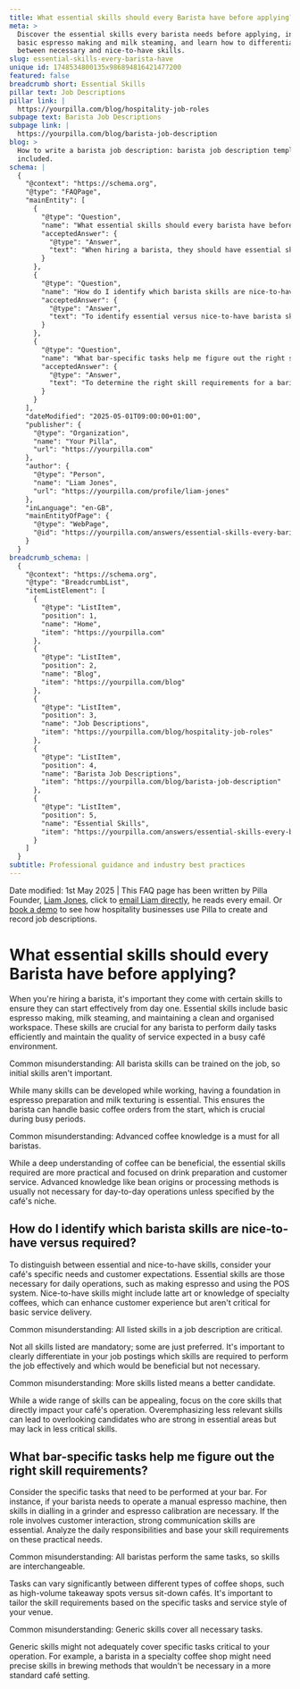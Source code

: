 ```yaml
---
title: What essential skills should every Barista have before applying?
meta: >
  Discover the essential skills every barista needs before applying, including
  basic espresso making and milk steaming, and learn how to differentiate
  between necessary and nice-to-have skills.
slug: essential-skills-every-barista-have
unique id: 1748534800135x986894816421477200
featured: false
breadcrumb short: Essential Skills
pillar text: Job Descriptions
pillar link: |
  https://yourpilla.com/blog/hospitality-job-roles
subpage text: Barista Job Descriptions
subpage link: |
  https://yourpilla.com/blog/barista-job-description
blog: >
  How to write a barista job description: barista job description template
  included.
schema: |
  {
    "@context": "https://schema.org",
    "@type": "FAQPage",
    "mainEntity": [
      {
        "@type": "Question",
        "name": "What essential skills should every barista have before applying?",
        "acceptedAnswer": {
          "@type": "Answer",
          "text": "When hiring a barista, they should have essential skills from the outset to ensure effective service from day one. Essential skills for any barista include basic espresso making, milk steaming, and maintaining a clean and organised workspace, vital for handling daily tasks efficiently and maintaining service quality in a busy café environment."
        }
      },
      {
        "@type": "Question",
        "name": "How do I identify which barista skills are nice-to-have versus required?",
        "acceptedAnswer": {
          "@type": "Answer",
          "text": "To identify essential versus nice-to-have barista skills, evaluate your café's specific needs and customer expectations. Essential skills are necessary for daily operations such as espresso making and using the POS system. Nice-to-have skills, like latte art, enhance the customer experience but are not crucial for basic service delivery."
        }
      },
      {
        "@type": "Question",
        "name": "What bar-specific tasks help me figure out the right skill requirements?",
        "acceptedAnswer": {
          "@type": "Answer",
          "text": "To determine the right skill requirements for a barista, assess the specific tasks that need performance at your bar. Necessary skills might include operating a manual espresso machine and strong communication for customer interaction. Identify daily responsibilities and base skill requirements on these practical needs."
        }
      }
    ],
    "dateModified": "2025-05-01T09:00:00+01:00",
    "publisher": {
      "@type": "Organization",
      "name": "Your Pilla",
      "url": "https://yourpilla.com"
    },
    "author": {
      "@type": "Person",
      "name": "Liam Jones",
      "url": "https://yourpilla.com/profile/liam-jones"
    },
    "inLanguage": "en-GB",
    "mainEntityOfPage": {
      "@type": "WebPage",
      "@id": "https://yourpilla.com/answers/essential-skills-every-barista-have"
    }
  }
breadcrumb_schema: |
  {
    "@context": "https://schema.org",
    "@type": "BreadcrumbList",
    "itemListElement": [
      {
        "@type": "ListItem",
        "position": 1,
        "name": "Home",
        "item": "https://yourpilla.com"
      },
      {
        "@type": "ListItem",
        "position": 2,
        "name": "Blog",
        "item": "https://yourpilla.com/blog"
      },
      {
        "@type": "ListItem",
        "position": 3,
        "name": "Job Descriptions",
        "item": "https://yourpilla.com/blog/hospitality-job-roles"
      },
      {
        "@type": "ListItem",
        "position": 4,
        "name": "Barista Job Descriptions",
        "item": "https://yourpilla.com/blog/barista-job-description"
      },
      {
        "@type": "ListItem",
        "position": 5,
        "name": "Essential Skills",
        "item": "https://yourpilla.com/answers/essential-skills-every-barista-have"
      }
    ]
  }
subtitle: Professional guidance and industry best practices
---
```


Date modified: 1st May 2025 | This FAQ page has been written by Pilla Founder, [Liam Jones](https://yourpilla.com/profile/liam-jones), click to [email Liam directly](https://mailto:liam@yourpilla.com), he reads every email. Or [book a demo](https://calendly.com/pilla/demo) to see how hospitality businesses use Pilla to create and record job descriptions.

# What essential skills should every Barista have before applying?

When you're hiring a barista, it's important they come with certain skills to ensure they can start effectively from day one. Essential skills include basic espresso making, milk steaming, and maintaining a clean and organised workspace. These skills are crucial for any barista to perform daily tasks efficiently and maintain the quality of service expected in a busy café environment.

Common misunderstanding: All barista skills can be trained on the job, so initial skills aren't important.

While many skills can be developed while working, having a foundation in espresso preparation and milk texturing is essential. This ensures the barista can handle basic coffee orders from the start, which is crucial during busy periods.

Common misunderstanding: Advanced coffee knowledge is a must for all baristas.

While a deep understanding of coffee can be beneficial, the essential skills required are more practical and focused on drink preparation and customer service. Advanced knowledge like bean origins or processing methods is usually not necessary for day-to-day operations unless specified by the café's niche.

## How do I identify which barista skills are nice-to-have versus required?

To distinguish between essential and nice-to-have skills, consider your café's specific needs and customer expectations. Essential skills are those necessary for daily operations, such as making espresso and using the POS system. Nice-to-have skills might include latte art or knowledge of specialty coffees, which can enhance customer experience but aren't critical for basic service delivery.

Common misunderstanding: All listed skills in a job description are critical.

Not all skills listed are mandatory; some are just preferred. It's important to clearly differentiate in your job postings which skills are required to perform the job effectively and which would be beneficial but not necessary.

Common misunderstanding: More skills listed means a better candidate.

While a wide range of skills can be appealing, focus on the core skills that directly impact your café's operation. Overemphasizing less relevant skills can lead to overlooking candidates who are strong in essential areas but may lack in less critical skills.

## What bar-specific tasks help me figure out the right skill requirements?

Consider the specific tasks that need to be performed at your bar. For instance, if your barista needs to operate a manual espresso machine, then skills in dialling in a grinder and espresso calibration are necessary. If the role involves customer interaction, strong communication skills are essential. Analyze the daily responsibilities and base your skill requirements on these practical needs.

Common misunderstanding: All baristas perform the same tasks, so skills are interchangeable.

Tasks can vary significantly between different types of coffee shops, such as high-volume takeaway spots versus sit-down cafés. It's important to tailor the skill requirements based on the specific tasks and service style of your venue.

Common misunderstanding: Generic skills cover all necessary tasks.

Generic skills might not adequately cover specific tasks critical to your operation. For example, a barista in a specialty coffee shop might need precise skills in brewing methods that wouldn't be necessary in a more standard café setting.
